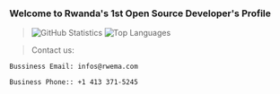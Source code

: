 ### Welcome to Rwanda's 1st Open Source Developer's Profile
> ![GitHub Statistics](https://github-readme-stats.vercel.app/api?username=rwema3&theme=algolia)
> ![Top Languages](https://github-readme-stats.vercel.app/api/top-langs/?username=rwema3&show_icons=true&theme=algolia)

>Contact us:
```
Bussiness Email: infos@rwema.com
```
```
Business Phone:: +1 413 371-5245
```


